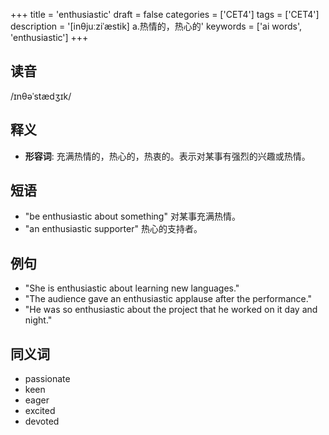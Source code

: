 +++
title = 'enthusiastic'
draft = false
categories = ['CET4']
tags = ['CET4']
description = '[inθjuːziˈæstik] a.热情的，热心的'
keywords = ['ai words', 'enthusiastic']
+++

## 读音
/ɪnθəˈstædʒɪk/

## 释义
- **形容词**: 充满热情的，热心的，热衷的。表示对某事有强烈的兴趣或热情。

## 短语
- "be enthusiastic about something" 对某事充满热情。
- "an enthusiastic supporter" 热心的支持者。

## 例句
- "She is enthusiastic about learning new languages."
- "The audience gave an enthusiastic applause after the performance."
- "He was so enthusiastic about the project that he worked on it day and night."

## 同义词
- passionate
- keen
- eager
- excited
- devoted
